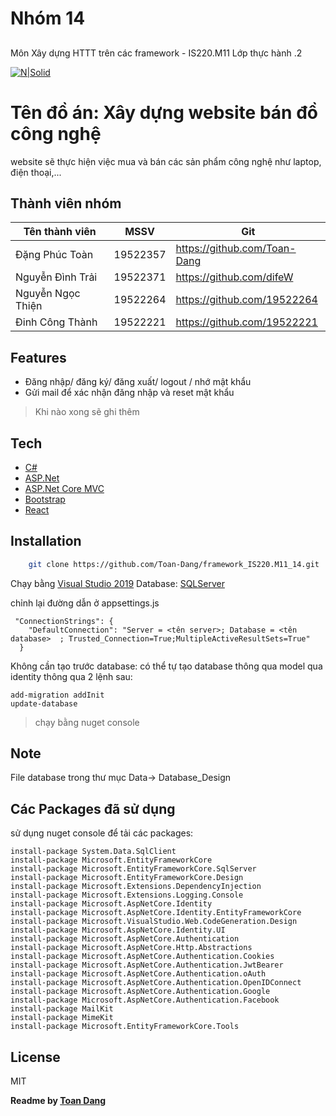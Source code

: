 ﻿# Nhóm 14
## 
Môn Xây dựng HTTT trên các framework - IS220.M11
Lớp thực hành .2

[![N|Solid](https://cldup.com/dTxpPi9lDf.thumb.png)](https://nodesource.com/products/nsolid)

# Tên đồ án: Xây dựng website bán đồ công nghệ
  website sẽ thực hiện việc mua và bán các sản phẩm công nghệ như laptop, điện thoại,... 
 
## Thành viên nhóm
| Tên thành viên | MSSV | Git |
| ------ | ------ | ------ |
| Đặng Phúc Toàn | 19522357 | https://github.com/Toan-Dang |
| Nguyễn Đình Trải| 19522371 | https://github.com/difeW |
| Nguyễn Ngọc Thiện | 19522264 | https://github.com/19522264 |
| Đinh Công Thành | 19522221  | https://github.com/19522221 |

  
## Features
- Đăng nhập/ đăng ký/ đăng xuất/ logout / nhớ mật khẩu
- Gửi mail để xác nhận đăng nhập và reset mật khẩu 
> Khi nào xong sẽ ghi thêm

## Tech
- [C#] 
- [ASP.Net] 
- [ASP.Net Core MVC]
- [Bootstrap] 
- [React]

## Installation

```sh
    git clone https://github.com/Toan-Dang/framework_IS220.M11_14.git
```

 Chạy bằng [Visual Studio 2019]
 Database: [SQLServer]

chỉnh lại đường dẫn ở appsettings.js

```
 "ConnectionStrings": {
    "DefaultConnection": "Server = <tên server>; Database = <tên database>  ; Trusted_Connection=True;MultipleActiveResultSets=True"
  }
```
Không cần tạo trước database:
có thể tự tạo database thông qua model qua identity thông qua 2 lệnh sau: 
```
add-migration addInit
update-database
```
> chạy bằng nuget console

## Note

File database trong thư mục Data-> Database_Design 

## Các Packages đã sử dụng
sử dụng nuget console để tải các packages:
```
install-package System.Data.SqlClient
install-package Microsoft.EntityFrameworkCore
install-package Microsoft.EntityFrameworkCore.SqlServer
install-package Microsoft.EntityFrameworkCore.Design
install-package Microsoft.Extensions.DependencyInjection
install-package Microsoft.Extensions.Logging.Console
install-package Microsoft.AspNetCore.Identity
install-package Microsoft.AspNetCore.Identity.EntityFrameworkCore
install-package Microsoft.VisualStudio.Web.CodeGeneration.Design
install-package Microsoft.AspNetCore.Identity.UI
install-package Microsoft.AspNetCore.Authentication
install-package Microsoft.AspNetCore.Http.Abstractions
install-package Microsoft.AspNetCore.Authentication.Cookies
install-package Microsoft.AspNetCore.Authentication.JwtBearer
install-package Microsoft.AspNetCore.Authentication.oAuth
install-package Microsoft.AspNetCore.Authentication.OpenIDConnect
install-package Microsoft.AspNetCore.Authentication.Google
install-package Microsoft.AspNetCore.Authentication.Facebook
install-package MailKit
install-package MimeKit
install-package Microsoft.EntityFrameworkCore.Tools
```

## License

MIT

**Readme by [Toan Dang]**

[//]: # (These are reference links used in the body of this note and get stripped out when the markdown processor does its job. There is no need to format nicely because it shouldn't be seen. Thanks SO - http://stackoverflow.com/questions/4823468/store-comments-in-markdown-syntax)

 [C#]: <https://docs.microsoft.com/vi-vn/dotnet/csharp/>
 [ASP.Net]: <https://dotnet.microsoft.com/apps/aspnet>
 [ASP.Net Core MVC]: <https://docs.microsoft.com/vi-vn/aspnet/core/tutorials/first-mvc-app/start-mvc?view=aspnetcore-2.1&tabs=visual-studio>
 [Bootstrap]: <https://getbootstrap.com/>
 [React]: <https://reactjs.org/>
[Toan Dang]: <https://github.com/Toan-Dang>
 [Visual Studio 2019]: <https://visualstudio.microsoft.com/downloads/>
 [SQLServer]: <https://www.microsoft.com/en-us/sql-server/sql-server-downloads>